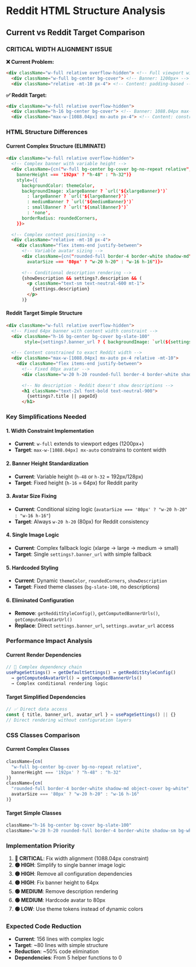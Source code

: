 # Reddit HTML Structure Analysis

## Current vs Reddit Target Comparison

### **CRITICAL WIDTH ALIGNMENT ISSUE**

**❌ Current Problem:**
```html
<div className="w-full relative overflow-hidden"> <!-- Full viewport width -->
  <div className="w-full bg-center bg-cover"> <!-- Banner: 1200px+ -->
  <div className="relative -mt-10 px-4"> <!-- Content: padding-based -->
```

**✅ Reddit Target:**
```html
<div className="w-full relative overflow-hidden">
  <div className="h-16 bg-center bg-cover"> <!-- Banner: 1088.04px max-width -->
  <div className="max-w-[1088.04px] mx-auto px-4"> <!-- Content: constrained -->
```

### **HTML Structure Differences**

#### **Current Complex Structure (ELIMINATE)**
```html
<div className="w-full relative overflow-hidden">
  <!-- Complex banner with variable height -->
  <div className={cn("w-full bg-center bg-cover bg-no-repeat relative",
    bannerHeight === '192px' ? "h-48" : "h-32")} 
    style={{
      backgroundColor: themeColor,
      backgroundImage: xlargeBanner ? `url('${xlargeBanner}')` 
        : largeBanner ? `url('${largeBanner}')`
        : mediumBanner ? `url('${mediumBanner}')`
        : smallBanner ? `url('${smallBanner}')`
        : 'none',
      borderRadius: roundedCorners,
    }}>
  
  <!-- Complex content positioning -->
  <div className="relative -mt-10 px-4">
    <div className="flex items-end justify-between">
      <!-- Variable avatar sizing -->
      <div className={cn("rounded-full border-4 border-white shadow-md",
        avatarSize === '80px' ? "w-20 h-20" : "w-16 h-16")}>
      
      <!-- Conditional description rendering -->
      {showDescription && settings?.description && (
        <p className="text-sm text-neutral-600 mt-1">
          {settings.description}
        </p>
      )}
```

#### **Reddit Target Simple Structure**
```html
<div className="w-full relative overflow-hidden">
  <!-- Fixed 64px banner with content width constraint -->
  <div className="h-16 bg-center bg-cover bg-slate-100"
       style={settings?.banner_url ? { backgroundImage: `url(${settings.banner_url})` } : {}}>
  
  <!-- Content constrained to exact Reddit width -->
  <div className="max-w-[1088.04px] mx-auto px-4 relative -mt-10">
    <div className="flex items-end justify-between">
      <!-- Fixed 80px avatar -->
      <div className="w-20 h-20 rounded-full border-4 border-white shadow-sm bg-white">
      
      <!-- No description - Reddit doesn't show descriptions -->
      <h1 className="text-2xl font-bold text-neutral-900">
        {settings?.title || pageId}
      </h1>
```

### **Key Simplifications Needed**

#### **1. Width Constraint Implementation**
- **Current**: `w-full` extends to viewport edges (1200px+)
- **Target**: `max-w-[1088.04px] mx-auto` constrains to content width

#### **2. Banner Height Standardization**
- **Current**: Variable height (`h-48` or `h-32` = 192px/128px)
- **Target**: Fixed height (`h-16` = 64px) for Reddit parity

#### **3. Avatar Size Fixing**
- **Current**: Conditional sizing logic (`avatarSize === '80px' ? "w-20 h-20" : "w-16 h-16"`)
- **Target**: Always `w-20 h-20` (80px) for Reddit consistency

#### **4. Single Image Logic**
- **Current**: Complex fallback logic (xlarge → large → medium → small)
- **Target**: Single `settings?.banner_url` with simple fallback

#### **5. Hardcoded Styling**
- **Current**: Dynamic `themeColor`, `roundedCorners`, `showDescription`
- **Target**: Fixed theme classes (`bg-slate-100`, no descriptions)

#### **6. Eliminated Configuration**
- **Remove**: `getRedditStyleConfig()`, `getComputedBannerUrls()`, `getComputedAvatarUrl()`
- **Replace**: Direct `settings.banner_url`, `settings.avatar_url` access

### **Performance Impact Analysis**

#### **Current Render Dependencies**
```typescript
// 🚫 Complex dependency chain
usePageSettings() → getDefaultSettings() → getRedditStyleConfig()
  → getComputedAvatarUrl() → getComputedBannerUrls()
  → Complex conditional rendering logic
```

#### **Target Simplified Dependencies**
```typescript
// ✅ Direct data access
const { title, banner_url, avatar_url } = usePageSettings() || {}
// Direct rendering without configuration layers
```

### **CSS Classes Comparison**

#### **Current Complex Classes**
```typescript
className={cn(
  "w-full bg-center bg-cover bg-no-repeat relative",
  bannerHeight === '192px' ? "h-48" : "h-32"
)}
className={cn(
  "rounded-full border-4 border-white shadow-md object-cover bg-white",
  avatarSize === '80px' ? "w-20 h-20" : "w-16 h-16"
)}
```

#### **Target Simple Classes**
```typescript
className="h-16 bg-center bg-cover bg-slate-100"
className="w-20 h-20 rounded-full border-4 border-white shadow-sm bg-white object-cover"
```

### **Implementation Priority**

1. **🔴 CRITICAL**: Fix width alignment (1088.04px constraint)
2. **🟡 HIGH**: Simplify to single banner image logic
3. **🟡 HIGH**: Remove all configuration dependencies
4. **🟡 HIGH**: Fix banner height to 64px
5. **🟢 MEDIUM**: Remove description rendering
6. **🟢 MEDIUM**: Hardcode avatar to 80px
7. **🟢 LOW**: Use theme tokens instead of dynamic colors

### **Expected Code Reduction**

- **Current**: 156 lines with complex logic
- **Target**: ~80 lines with simple structure
- **Reduction**: ~50% code elimination
- **Dependencies**: From 5 helper functions to 0